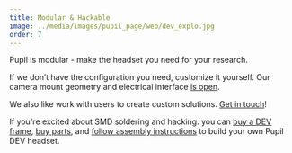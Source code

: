 ```yaml
---
title: Modular & Hackable
image: ../media/images/pupil_page/web/dev_explo.jpg
order: 7
---
```


Pupil is modular - make the headset you need for your research.

If we don’t have the configuration you need, customize it yourself. Our camera mount geometry and electrical interface [is open][1]. 

We also like work with users to create custom solutions. [Get in touch][2]!

If you're excited about SMD soldering and hacking: you can [buy a DEV frame][5], [buy parts][4], and [follow assembly instructions][3] to build your own Pupil DEV headset.

[1]: http://docs.pupil-labs.com/#pupil-hardware-development "Pupil Docs - Pupil Hardware Development"
[2]: mailto:sales@pupil-labs.com
[3]: http://docs.pupil-labs.com/#diy "Pupil Docs - DIY Guide"
[4]: https://docs.google.com/spreadsheets/d/1NRv2WixyXNINiq1WQQVs5upn20jakKyEl1R8NObrTgU/pub?single=true&gid=0&output=html "BOM"
[5]: https://www.shapeways.com/product/LQJJK2CHQ/pupil-mobile-eye-tracking-headset "DEV Frame on Shapeways"
